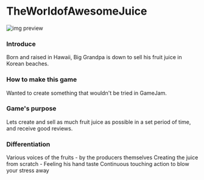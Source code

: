 # TheWorldofAwesomeJuice

![img preview][1]

[1]: https://m.gjcdn.net/game-header/2000/178254-z4t9nteq-v3.jpg (preview)

### Introduce
Born and raised in Hawaii, Big Grandpa is down to sell his fruit juice in Korean
beaches.

### How to make this game
Wanted to create something that wouldn't be tried in GameJam.

### Game's purpose
Lets create and sell as much fruit juice as possible in a set period of time, and
receive good reviews.

### Differentiation
Various voices of the fruits - by the producers themselves
Creating the juice from scratch - Feeling his hand taste
Continuous touching action to blow your stress away
